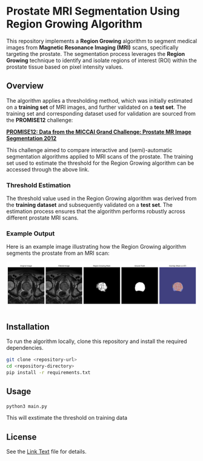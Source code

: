 # Prostate MRI Segmentation Using Region Growing Algorithm

This repository implements a **Region Growing** algorithm to segment medical images from **Magnetic Resonance Imaging (MRI)** scans, specifically targeting the prostate. The segmentation process leverages the **Region Growing** technique to identify and isolate regions of interest (ROI) within the prostate tissue based on pixel intensity values.

## Overview

The algorithm applies a thresholding method, which was initially estimated on a **training set** of MRI images, and further validated on a **test set**. The training set and corresponding dataset used for validation are sourced from the **PROMISE12** challenge:

**[PROMISE12: Data from the MICCAI Grand Challenge: Prostate MR Image Segmentation 2012](https://promise12.grand-challenge.org/)**

This challenge aimed to compare interactive and (semi)-automatic segmentation algorithms applied to MRI scans of the prostate. The training set used to estimate the threshold for the Region Growing algorithm can be accessed through the above link.

### Threshold Estimation

The threshold value used in the Region Growing algorithm was derived from the **training dataset** and subsequently validated on a **test set**. The estimation process ensures that the algorithm performs robustly across different prostate MRI scans.

### Example Output

Here is an example image illustrating how the Region Growing algorithm segments the prostate from an MRI scan:

![Algorithm Example](inspection_results.png)

## Installation

To run the algorithm locally, clone this repository and install the required dependencies.

```bash
git clone <repository-url>
cd <repository-directory>
pip install -r requirements.txt
```

## Usage

```python
python3 main.py
```
This will exstimate the threshold on training data

## License

See the [Link Text](LICENSE.TXT) file for details.